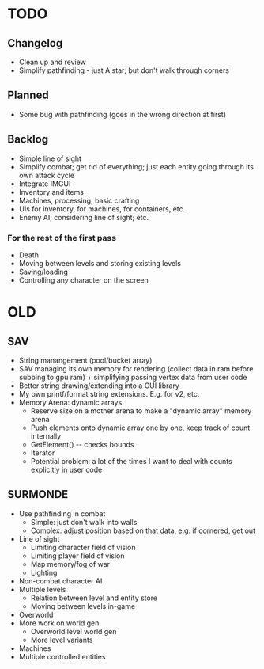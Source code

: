 # TODO

## Changelog

- Clean up and review
- Simplify pathfinding - just A star; but don't walk through corners

## Planned

- Some bug with pathfinding (goes in the wrong direction at first)

## Backlog

- Simple line of sight
- Simplify combat; get rid of everything; just each entity going through its own attack cycle
- Integrate IMGUI
- Inventory and items
- Machines, processing, basic crafting
- UIs for inventory, for machines, for containers, etc.
- Enemy AI; considering line of sight; etc.

### For the rest of the first pass

- Death
- Moving between levels and storing existing levels
- Saving/loading
- Controlling any character on the screen

# OLD

## SAV
- String manangement (pool/bucket array)
- SAV managing its own memory for rendering (collect data in ram before subbing to gpu ram) + simplifying passing vertex data from user code
- Better string drawing/extending into a GUI library
- My own printf/format string extensions. E.g. for v2, etc.
- Memory Arena: dynamic arrays.
  - Reserve size on a mother arena to make a "dynamic array" memory arena
  - Push elements onto dynamic array one by one, keep track of count internally
  - GetElement() -- checks bounds
  - Iterator
  - Potential problem: a lot of the times I want to deal with counts explicitly in user code

## SURMONDE
- Use pathfinding in combat
  - Simple: just don't walk into walls
  - Complex: adjust position based on that data, e.g. if cornered, get out
- Line of sight
  - Limiting character field of vision
  - Limiting player field of vision
  - Map memory/fog of war
  - Lighting
- Non-combat character AI
- Multiple levels
  - Relation between level and entity store
  - Moving between levels in-game
- Overworld
- More work on world gen
  - Overworld level world gen
  - More level variants
- Machines
- Multiple controlled entities
